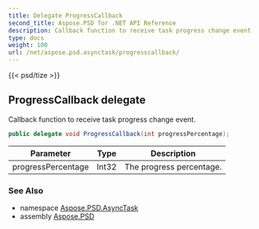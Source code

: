 ```yaml
---
title: Delegate ProgressCallback
second_title: Aspose.PSD for .NET API Reference
description: Callback function to receive task progress change event
type: docs
weight: 100
url: /net/aspose.psd.asynctask/progresscallback/
---
```

{{< psd/tize >}}
## ProgressCallback delegate

Callback function to receive task progress change event.

```csharp
public delegate void ProgressCallback(int progressPercentage);
```

| Parameter | Type | Description |
| --- | --- | --- |
| progressPercentage | Int32 | The progress percentage. |

### See Also

* namespace [Aspose.PSD.AsyncTask](../../aspose.psd.asynctask/)
* assembly [Aspose.PSD](../../)


